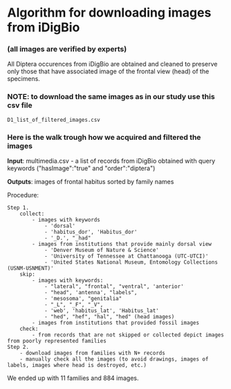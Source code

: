 # Algorithm for downloading images from iDigBio
###  (all images are verified by experts)

All Diptera occurences from iDigBio are obtained and cleaned to preserve only those that have associated image of the frontal view (head) of the specimens.

### NOTE: to download the same images as in our study use this csv file 

    D1_list_of_filtered_images.csv
    
### Here is the walk trough how we acquired and filtered the images

**Input**: multimedia.csv - a list of records from iDigBio obtained with query keywords ("hasImage":"true" and "order":"diptera")

**Outputs**: images of frontal habitus sorted by family names

Procedure: 

	Step 1.
		collect:
			- images with keywords
				- 'dorsal'
				- 'habitus_dor', 'Habitus_dor'
				- '_D.', "_had"
			- images from institutions that provide mainly dorsal view 
				- 'Denver Museum of Nature & Science'
	            - 'University of Tennessee at Chattanooga (UTC-UTCI)'
	            - 'United States National Museum, Entomology Collections (USNM-USNMENT)'
		skip: 
			- images with keywords: 
				- "lateral", "frontal", "ventral", 'anterior'
				- "head", 'antenna', "labels", 
				- 'mesosoma', "genitalia"
				- "_L", "_F", "_V", 
				- 'web', 'habitus_lat', 'Habitus_lat' 
				- "hed", "hef", "hal", "hed" (head images) 
            - images from institutions that provided fossil images
		check:
			- from records that are not skipped or collected depict images from poorly represented families 
	Step 2.
    	- download images from families with N+ records
		- manually check all the images (to avoid drawings, images of labels, images where head is destroyed, etc.)
        

We ended up with 11 families and 884 images.